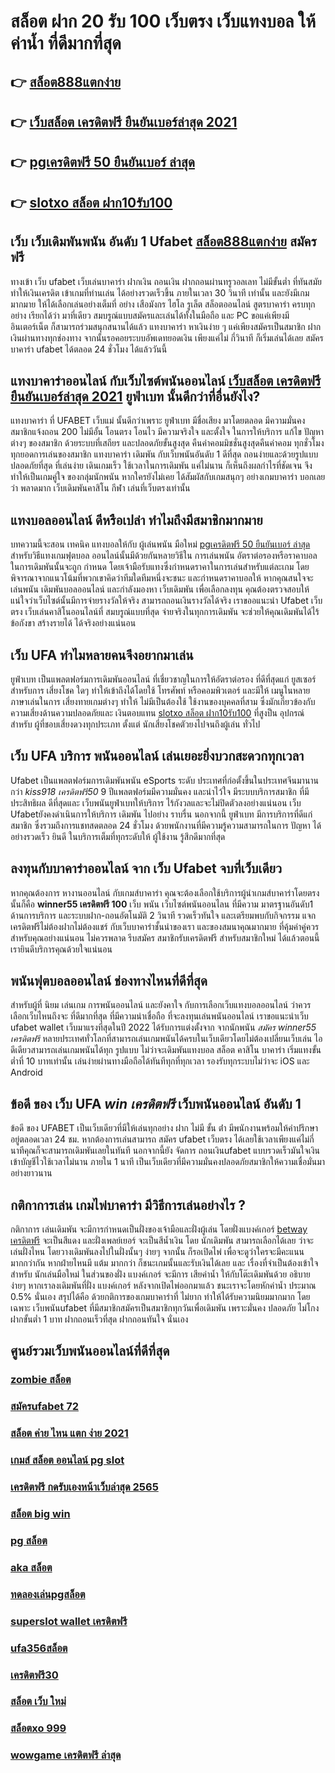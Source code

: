# สล็อต ฝาก 20 รับ 100 เว็บตรง เว็บแทงบอล  ให้ ค่าน้ำ  ที่ดีมากที่สุด  

## 👉 [สล็อต888แตกง่าย](https://www.ufaeat.com/regis-ufabet-master-free/)
## 👉 [เว็บสล็อต เครดิตฟรี ยืนยันเบอร์ล่าสุด 2021](https://www.ufaeat.com/register/)
## 👉 [pgเครดิตฟรี 50 ยืนยันเบอร์ ล่าสุด](https://www.ufaeat.com/register/)
## 👉 [slotxo สล็อต ฝาก10รับ100](https://www.ufaeat.com/ทางเข้ายูฟ่าเบท-ufabet/)

## เว็บ เว็บเดิมพันพนัน อันดับ 1 Ufabet [สล็อต888แตกง่าย](https://www.ufaeat.com/register/)  สมัครฟรี

 ทางเข้า เว็บ ufabet  เว็บเล่นบาคาร่า ฝากเงิน ถอนเงิน  ฝากถอนผ่านทรูวอลเลท ไม่มีขั้นต่ำ ที่ทันสมัย ทำให้เงินเครดิต เข้าเกมที่ท่านเล่น ได้อย่างรวดเร็วขึ้น ภายในเวลา  30 วินาที  เท่านั้น และยังมีเกมมากมาย  ให้ได้เลือกเล่นอย่างเต็มที่   อย่าง เสือมังกร ไฮโล รูเล็ต สล็อตออนไลน์ สูตรบาคาร่า ครบทุกอย่าง เรียกได้ว่า มาที่เดียว  สมบรูณ์แบบสมัครและเล่นได้ทั้งในมือถือ และ PC ขอแค่เพียงมีอินเตอร์เน็ต ก็สามารถร่วมสนุกสนานได้แล้ว แทงบาคาร่า  หาเงินง่าย ๆ แค่เพียงสมัครเป็นสมาชิก ฝากเงินผ่านทางทุกช่องทาง จากนั้นรอคอยระบบอัพเดทยอดเงิน เพียงแค่ไม่ กี่วินาที ก็เริ่มเล่นได้เลย สมัครบาคาร่า ufabet ได้ตลอด 24 ชั่วโมง ได้แล้ววันนี้ 


## แทงบาคาร่าออนไลน์  กับเว็บไซต์พนันออนไลน์ [เว็บสล็อต เครดิตฟรี ยืนยันเบอร์ล่าสุด 2021](https://www.ufaeat.com/register/)  ยูฟ่าเบท   นั้นดีกว่าที่อื่นยังไง?

แทงบาคาร่า ที่ UFABET เว็บแม่ นั้นดีกว่าเพราะ ยูฟ่าเบท มีชื่อเสียง มาโดยตลอด มีความมั่นคง สมาชิกแจ้งถอน 200 ไม่มีอั้น โอนตรง โอนไว มีความจริงใจ และตั้งใจ ในการให้บริการ แก้ไข ปัญหาต่างๆ ของสมาชิก ด้วยระบบที่เสถียร และปลอดภัยขั้นสูงสุด คืนค่าคอมมิชชั่นสูงสุดคืนค่าคอม ทุกชั่วโมง ทุกยอดการเล่นของสมาชิก แทงบาคาร่า  เดิมพัน กับเว็บพนันอันดับ 1 ดีที่สุด ถอนง่ายและด้วยรูปแบบ ปลอดภัยที่สุด ที่เล่นง่าย เดินเกมเร็ว ใช้เวลาในการเดิมพัน แค่ไม่นาน ก็เห็นถึงผลกำไรที่ชัดเจน จึงทำให้เป็นเกมคู่ใจ ของกลุ่มนักพนัน หากใครยังไม่เคย ได้สัมผัสกับเกมสนุกๆ อย่างเกมบาคาร่า บอกเลยว่า พลาดมาก  เว็บเดิมพันคาสิโน กีฬา เล่นที่เว็บตรงเท่านั้น


## แทงบอลออนไลน์   ดีหรือเปล่า ทำไมถึงมีสมาชิกมากมาย

บทความนี้จะสอน เทคนิค แทงบอลให้กับ ผู้เล่นพนัน  มือใหม่ [pgเครดิตฟรี 50 ยืนยันเบอร์ ล่าสุด](https://www.ufaeat.com/ทางเข้ายูฟ่าเบท-ufabet/) สำหรับวิธีแทงเกมฟุตบอล ออนไลน์นั้นมีด้วยกันหลายวิธีใน การเล่นพนัน  อัตราต่อรองหรือราคาบอลในการเดิมพันนั้นจะถูก กำหนด โดยเจ้ามือรับแทงซึ่งกำหนดราคาในการเล่นสำหรับแต่ละเกม โดยพิจารณาจากแนวโน้มที่พวกเขาคิดว่าทีมใดทีมหนึ่งจะชนะ และกำหนดราคาบอลให้ หากคุณสนใจจะเล่นพนัน เดิมพันบอลออนไลน์ และกำลังมองหา เว็บเดิมพัน เพื่อเลือกลงทุน คุณต้องตรวจสอบให้แน่ใจว่าเว็บไซต์นั้นมีการจ่ายรางวัลให้จริง สามารถถอนเงินรางวัลได้จริง เราขออแนะนำ Ufabet เว็บตรง  เว็บเล่นคาสิโนออนไลน์ที่ สมบรูณ์แบบที่สุด จ่ายจริงในทุกการเดิมพัน จะช่วยให้คุณเดิมพันได้ไร้ข้อกังขา  สร้างรายได้ ได้จริงอย่างแน่นอน

## เว็บ UFA ทำไมหลายคนจึงอยากมาเล่น

 ยูฟ่าเบท  เป็นแพลตฟอร์มการเดิมพันออนไลน์ ที่เชี่ยวชาญในการให้อัตราต่อรอง ที่ดีที่สุดแก่ ยูสเซอร์ สำหรับการ เสี่ยงโชค ใดๆ   ทำให้เข้าถึงได้โดยใช้ โทรศัพท์ หรือคอมพิวเตอร์ และมีให้  เมนูในหลายภาษาเล่นในการ  เสี่ยงทายเกมต่างๆ ทำให้  ไม่มีเป็นต้องใช้ ใช้งานของบุคคลที่สาม ซึ่งมักเกี่ยวข้องกับความเสี่ยงด้านความปลอดภัยและ  เงินตอบแทน [slotxo สล็อต ฝาก10รับ100](https://www.ufaeat.com/regis-ufabet-master-free/) ที่สูงป็น อุปกรณ์ สำหรับ  ผู้ที่ชอบเสี่ยงดวงทุกประเภท ตั้งแต่ นักเสี่ยงโชคตัวยงไปจนถึงผู้เล่น ทั่วไป

## เว็บ UFA บริการ พนันออนไลน์ เล่นเยอะยิ่งบวกสะดวกทุกเวลา

Ufabet เป็นแพลตฟอร์มการเดิมพันพนัน eSports ระดับ ประเทศที่ก่อตั้งขึ้นในประเทศจีนมานานกว่า *kiss918 เครดิตฟรี50* 9 ปีแพลตฟอร์มมีความมั่นคง และน่าไว้ใจ  มีระบบบริการสมาชิก ที่มี ประสิทธิผล   ดีที่สุดและ เว็บพนันยูฟ่าเบทให้บริการ ไร้กังวลและจะไม่ปิดตัวลงอย่างแน่นอน เว็บ Ufabetยังคงดำเนินการให้บริการ เดิมพัน ไปอย่าง ราบรื่น นอกจากนี้ ยูฟ่าเบท  มีการบริการที่ดีแก่สมาชิก ซึ่งรวมถึงการแชทสดตลอด 24 ชั่วโมง ด้วยพนักงานที่มีความรู้ความสามารถในการ ปัญหา  ได้อย่างรวดเร็ว  ยินดี ในบริการเต็มที่ทุกระดับให้ ผู้ใช้งาน  รู้สึกดีมากที่สุด 

## ลงทุนกับบาคาร่าออนไลน์  จาก เว็บ Ufabet จบที่เว็บเดียว

หากคุณต้องการ  หางานออนไลน์ กับเกมส์บาคาร่า คุณจะต้องเลือกใช้บริการผู้นำเกมส์บาคาร่าโดยตรง นั้นก็คือ  **winner55 เครดิตฟรี 100** เว็บ พนัน เว็บไซต์พนันออนไลน ที่มีความ มาตรฐานอันดับ1  ด้านการบริการ และระบบฝาก-ถอนอัตโนมัติ  2 วินาที   รวดเร็วทันใจ และเตรียมพบกับกิจกรรม แจกเครดิตฟรีไม่ต้องฝากไม่ต้องแชร์ กับเว็บบาคาร่าชั้นนำของเรา และของสมนาคุณมากมาย ที่คุ้มค่าคู่ควรสำหรับคุณอย่างแน่นอน ไม่ควรพลาด รีบสมัคร สมาชิกรับเครดิตฟรี สำหรับสมาชิกใหม่ ได้แล้วตอนนี้ เรายินดีบริการคุณด้วยใจแน่นอน


##  พนันฟุตบอลออนไลน์ ช่องทางไหนที่ดีที่สุด 

สำหรับผู้ที่ นิยม เล่นเกม การพนันออนไลน์ และยังคาใจ กับการเลือกเว็บแทงบอลออนไลน์ ว่าควรเลือกเว็บไหนถึงจะ ที่ดีมากที่สุด  ที่มีความน่าเชื่อถือ ที่จะลงทุนเล่นพนันออนไลน์ เราขอแนะนำเว็บ  ufabet wallet  เว็บมาแรงที่สุดในปี 2022 ได้รับการแต่งตั้งจาก จากนักพนัน *สมัคร winner55 เครดิตฟรี* หลายประเทศทั่วโลกที่สามารถเล่นเกมพนันได้ครบในเว็บเดียวโดยไม่ต้องเปลี่ยนเว็บเล่น ไอดีเดียวสามารถเล่นเกมพนันได้ทุก รูปแบบ ไม่ว่าจะเดิมพันแทงบอล สล็อต คาสิโน บาคาร่า เริ่มแทงขั้นต่ำที่ 10 บาทเท่านั้น เล่นง่ายผ่านทางมือถือได้ทันทีทุกที่ทุกเวลา รองรับทุกระบบไม่ว่าจะ  iOS และ Android 


## ข้อดี ของ เว็บ UFA *win เครดิตฟรี* เว็บพนันออนไลน์ อันดับ 1 

ข้อดี ของ UFABET เป็นเว็บเดียวที่มีให้เล่นทุกอย่าง  ฝาก ไม่มี ขั้น ต่ํา  มีพนักงานพร้อมให้คำปรึกษาอยู่ตลอดเวลา 24 ชม. หากต้องการเล่นสามารถ  สมัคร ufabet เว็บตรง  ได้เลยใช้เวลาเพียงแค่ไม่กี่นาทีคุณก็จะสามารถเดิมพันเลยในทันที นอกจากนี้ยัง จัดการ ถอนเงินufabet  แบบรวดเร็วมันใจเงินเข้าบัญชีไวใช้เวลาไม่นาน ภายใน 1 นาที เป็นเว็บเดียวที่มีความมั่นคงปลอดภัยสมาชิกให้ความเชื่อมั่นมาอย่างยาวนาน


## กติกาการเล่น เกมไพ่บาคาร่า มีวิธีการเล่นอย่างไร  ?

กติกาการ เล่นเดิมพัน  จะมีการกำหนดเป็นฝั่งของเจ้ามือและฝั่งผู้เล่น โดยฝั่งแบงค์เกอร์ [betway เครดิตฟรี](https://www.ufaeat.com/ทางเข้ายูฟ่าเบท-ufabet/) จะเป็นสีแดง และฝั่งเพลย์เยอร์ จะเป็นสีน้ำเงิน โดย นักเดิมพัน  สามารถเลือกได้เลย ว่าจะเล่นฝั่งไหน โดยวางเดิมพันลงไปในฝั่งนั้นๆ ง่ายๆ จากนั้น ก็รอเปิดไพ่ เพื่อจะดูว่าใครจะมีคะแนน มากกว่ากัน หากฝ่ายไหนมี แต้ม มากกว่า ก็ชนะเกมนั้นและรับเงินได้เลย และ เรื่องที่จำเป็นต้องเข้าใจ สำหรับ นักเล่นมือใหม่ ในส่วนของฝั่ง แบงค์เกอร์ จะมีการ เสียค่าน้ำ ให้กับโต๊ะเดิมพันด้วย  อธิบายง่ายๆ หากเราลงเดิมพันที่ฝั่ง แบงค์เกอร์ หลังจากเปิดไพ่ออกมาแล้ว ชนะเราจะโดยหักค่าน้ำ ประมาณ 0.5% นั่นเอง  สรุปได้คือ ด้วยกติการของเกมบาคาร่าที่ ไม่ยาก ทำให้ได้รับความนิยมมากมาก โดยเฉพาะ เว็บพนันufabet  ที่มีสมาชิกสมัครเป็นสมาชิกทุกวันเพื่อเดิมพัน เพราะมั่นคง ปลอดภัย ไม่โกง ฝากขั้นต่ำ 1 บาท  ฝากถอนเร็วที่สุด ฝากถอนทันใจ นั่นเอง

## ศูนย์รวมเว็บพนันออนไลน์ที่ดีที่สุด

### [zombie สล็อต](https://atom.io/themes/ทางเข้า%20UFAEAT%20เว็บตรง%20UFABET%20เครดิตฟรี%2050%20ทั้งหมด%20008%20สล็อต%20ฟรีเครดิต%20100%)
### [สมัครufabet 72](https://atom.io/themes/ทางเข้า%20UFAEAT%20เว็บตรง%20UFABET%20สล็อต%20เติมเงินผ่าน%20เบอร์%20โทรศัพท์%20008%20สล็อต%20ฟรีเครดิต%20100%)
### [สล็อต ค่าย ไหน แตก ง่าย 2021](https://atom.io/themes/ทางเข้า%20UFAEAT%20เว็บตรง%20UFABET%20superslot%20เครดิตฟรี%2050%20ยืนยันเบอร์%20ล่าสุด%20008%20สล็อต%20ฟรีเครดิต%20100%)
### [เกมส์ สล็อต ออนไลน์ pg slot](https://atom.io/themes/ทางเข้า%20UFAEAT%20เว็บตรง%20UFABET%20เครดิตฟรี%2030%20ไม่ต้องฝาก%20ไม่ต้องแชร์%20แค่สมัคร%202021%20008%20สล็อต%20ฟรีเครดิต%20100%)
### [เครดิตฟรี กดรับเองหน้าเว็บล่าสุด 2565](https://atom.io/themes/ทางเข้า%20UFAEAT%20เว็บตรง%20UFABET%20777%20สล็อต%20008%20สล็อต%20ฟรีเครดิต%20100%)
### [สล็อต big win](https://atom.io/themes/ทางเข้า%20UFAEAT%20เว็บตรง%20UFABET%20chokdee777%20slot%20เครดิตฟรี%20008%20สล็อต%20ฟรีเครดิต%20100%)
### [pg สล็อต](https://atom.io/themes/ทางเข้า%20UFAEAT%20เว็บตรง%20UFABET%20ดาวน์โหลด%20สล็อต888%20008%20สล็อต%20ฟรีเครดิต%20100%)
### [aka สล็อต](https://atom.io/themes/ทางเข้า%20UFAEAT%20เว็บตรง%20UFABET%20สล็อตเติมtrue%20wallet%20ไม่มีขั้นต่ํา2020เครดิตฟรี%20008%20สล็อต%20ฟรีเครดิต%20100%)
### [ทดลองเล่นpgสล็อต](https://atom.io/themes/ทางเข้า%20UFAEAT%20เว็บตรง%20UFABET%20ปั่นสล็อต%20เครดิตฟรี%20008%20สล็อต%20ฟรีเครดิต%20100%)
### [superslot wallet เครดิตฟรี](https://atom.io/themes/ทางเข้า%20UFAEAT%20เว็บตรง%20UFABET%20huc99%20เครดิตฟรี%20100%20008%20สล็อต%20ฟรีเครดิต%20100%)
### [ufa356สล็อต](https://atom.io/themes/ทางเข้า%20UFAEAT%20เว็บตรง%20UFABET%20เครดิตฟรีonlyfan69%20008%20สล็อต%20ฟรีเครดิต%20100%)
### [เครดิตฟรี30](https://atom.io/themes/ทางเข้า%20UFAEAT%20เว็บตรง%20UFABET%20สล็อต799%20008%20สล็อต%20ฟรีเครดิต%20100%)
### [สล็อต เว็บ ใหม่](https://atom.io/themes/ทางเข้า%20UFAEAT%20เว็บตรง%20UFABET%20สล็อต%20pg%20ฟรี%202021%20ทดลองเล่น%20008%20สล็อต%20ฟรีเครดิต%20100%)
### [สล็อตxo 999](https://atom.io/themes/ทางเข้า%20UFAEAT%20เว็บตรง%20UFABET%20เว็บสล็อต%20เปิดใหม่%20เครดิตฟรี%20008%20สล็อต%20ฟรีเครดิต%20100%)
### [wowgame เครดิตฟรี ล่าสุด](https://atom.io/themes/ทางเข้า%20UFAEAT%20เว็บตรง%20UFABET%20สล็อต%20789%20008%20สล็อต%20ฟรีเครดิต%20100%)